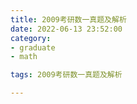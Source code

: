 ```yaml
---
title: 2009考研数一真题及解析
date: 2022-06-13 23:52:00
category:
- graduate
- math

tags: 2009考研数一真题及解析

---
```


<script src="/assets/js/vendor/jquery-1.12.4.min.js"></script>
<script src="/assets/js/jquery/jquery.media.js"></script>

<div>
    <a id="media" style="width: 100%; " href="/images/graduate/math/2009考研数一真题及解析.pdf"></a>
</div>

<script type="text/javascript">
    $("#media").media({width:'100%', height:'900px'});
    console.log('完成')
</script>